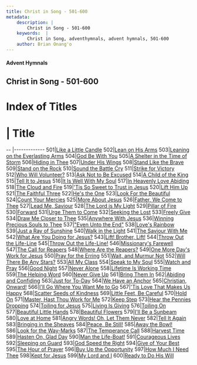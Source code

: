 ```yaml
---
title: Christ in Song - 501-600
metadata:
    description: |
        Christ in Song - 501-600
    keywords:  |
        Christ in Song, adventhymnals, advent hymnals, 501-600
    author: Brian Onang'o
---
```


#### Advent Hymnals
## Christ in Song - 501-600

# Index of Titles
# | Title                        
-- |-------------
501|[Like a Little Candle](/christ-in-song/501-600/501-510/Like-a-Little-Candle)
502|[Lean on His Arms](/christ-in-song/501-600/501-510/Lean-on-His-Arms)
503|[Leaning on the Everlasting Arms](/christ-in-song/501-600/501-510/Leaning-on-the-Everlasting-Arms)
504|[God Be With You](/christ-in-song/501-600/501-510/God-Be-With-You)
505|[A Shelter in the Time of Storm](/christ-in-song/501-600/501-510/A-Shelter-in-the-Time-of-Storm)
506|[Hiding in Thee](/christ-in-song/501-600/501-510/Hiding-in-Thee)
507|[Under His Wings](/christ-in-song/501-600/501-510/Under-His-Wings)
508|[Stand Like the Brave](/christ-in-song/501-600/501-510/Stand-Like-the-Brave)
509|[Stand on the Rock](/christ-in-song/501-600/501-510/Stand-on-the-Rock)
510|[Sound the Battle Cry](/christ-in-song/501-600/501-510/Sound-the-Battle-Cry)
511|[Strike for Victory](/christ-in-song/501-600/511-520/Strike-for-Victory)
512|[Who Will Volunteer?](/christ-in-song/501-600/511-520/Who-Will-Volunteer)
513|[Ask Not to Be Excused](/christ-in-song/501-600/511-520/Ask-Not-to-Be-Excused)
514|[A Child of the King](/christ-in-song/501-600/511-520/A-Child-of-the-King)
515|[Tell It to Jesus](/christ-in-song/501-600/511-520/Tell-It-to-Jesus)
516|[It Is Well With My Soul](/christ-in-song/501-600/511-520/It-Is-Well-With-My-Soul)
517|[In Heavenly Love Abiding](/christ-in-song/501-600/511-520/In-Heavenly-Love-Abiding)
518|[The Cloud and Fire](/christ-in-song/501-600/511-520/The-Cloud-and-Fire)
519|['Tis So Sweet to Trust in Jesus](/christ-in-song/501-600/511-520/'Tis-So-Sweet-to-Trust-in-Jesus)
520|[Lift Him Up](/christ-in-song/501-600/511-520/Lift-Him-Up)
521|[The Faithful Three](/christ-in-song/501-600/521-530/The-Faithful-Three)
522|[He's the One](/christ-in-song/501-600/521-530/He's-the-One)
523|[Look For the Beautiful](/christ-in-song/501-600/521-530/Look-For-the-Beautiful)
524|[Count Your Mercies](/christ-in-song/501-600/521-530/Count-Your-Mercies)
525|[More About Jesus](/christ-in-song/501-600/521-530/More-About-Jesus)
526|[Father, We Come to Thee](/christ-in-song/501-600/521-530/Father,-We-Come-to-Thee)
527|[Lead Me, Saviour](/christ-in-song/501-600/521-530/Lead-Me,-Saviour)
528|[The Lord is My Light](/christ-in-song/501-600/521-530/The-Lord-is-My-Light)
529|[Pillar of Fire](/christ-in-song/501-600/521-530/Pillar-of-Fire)
530|[Forward](/christ-in-song/501-600/521-530/Forward)
531|[Urge Them to Come](/christ-in-song/501-600/531-540/Urge-Them-to-Come)
532|[Seeking the Lost](/christ-in-song/501-600/531-540/Seeking-the-Lost)
533|[Freely Give](/christ-in-song/501-600/531-540/Freely-Give)
534|[Draw Me Closer to Thee](/christ-in-song/501-600/531-540/Draw-Me-Closer-to-Thee)
535|[Anywhere With Jesus](/christ-in-song/501-600/531-540/Anywhere-With-Jesus)
536|[Winning Precious Souls to Thee](/christ-in-song/501-600/531-540/Winning-Precious-Souls-to-Thee)
537|["Even Unto the End"](/christ-in-song/501-600/531-540/"Even-Unto-the-End")
538|[Love's Rainbow](/christ-in-song/501-600/531-540/Love's-Rainbow)
539|[Just a Ray of Sunshine](/christ-in-song/501-600/531-540/Just-a-Ray-of-Sunshine)
540|[Walk in the Light](/christ-in-song/501-600/531-540/Walk-in-the-Light)
541|[The Saviour With Me](/christ-in-song/501-600/541-550/The-Saviour-With-Me)
542|[What Are You Doing for Jesus?](/christ-in-song/501-600/541-550/What-Are-You-Doing-for-Jesus)
543|[Lift!  Brother, Lift!](/christ-in-song/501-600/541-550/Lift!-Brother,-Lift!)
544|[Throw Out the Life-Line](/christ-in-song/501-600/541-550/Throw-Out-the-Life-Line)
545|[Throw Out the Life-Line!](/christ-in-song/501-600/541-550/Throw-Out-the-Life-Line!)
546|[Missionary's Farewell](/christ-in-song/501-600/541-550/Missionary's-Farewell)
547|[The Call for Reapers](/christ-in-song/501-600/541-550/The-Call-for-Reapers)
548|[Where Are the Reapers?](/christ-in-song/501-600/541-550/Where-Are-the-Reapers)
549|[One More Day's Work for Jesus](/christ-in-song/501-600/541-550/One-More-Day's-Work-for-Jesus)
550|[Pray for the Erring](/christ-in-song/501-600/541-550/Pray-for-the-Erring)
551|[Wait, and Murmur Not](/christ-in-song/501-600/551-560/Wait,-and-Murmur-Not)
552|[Will There Be Any Stars?](/christ-in-song/501-600/551-560/Will-There-Be-Any-Stars)
553|[All My Class](/christ-in-song/501-600/551-560/All-My-Class)
554|[Speak to My Soul](/christ-in-song/501-600/551-560/Speak-to-My-Soul)
555|[Watch and Pray](/christ-in-song/501-600/551-560/Watch-and-Pray)
556|[Good Night](/christ-in-song/501-600/551-560/Good-Night)
557|[Never Alone](/christ-in-song/501-600/551-560/Never-Alone)
558|[Lifetime Is Working Time](/christ-in-song/501-600/551-560/Lifetime-Is-Working-Time)
559|[The Helping Word](/christ-in-song/501-600/551-560/The-Helping-Word)
560|[Never Give Up](/christ-in-song/501-600/551-560/Never-Give-Up)
561|[Bring Them In](/christ-in-song/501-600/561-570/Bring-Them-In)
562|[Abiding and Confiding](/christ-in-song/501-600/561-570/Abiding-and-Confiding)
563|[Just for To-Day](/christ-in-song/501-600/561-570/Just-for-To-Day)
564|[We Have an Anchor](/christ-in-song/501-600/561-570/We-Have-an-Anchor)
565|[Christian, Onward!](/christ-in-song/501-600/561-570/Christian,-Onward!)
566|[I'll Go Where You Want Me to Go](/christ-in-song/501-600/561-570/I'll-Go-Where-You-Want-Me-to-Go)
567|['Tis Love That Makes Us Happy](/christ-in-song/501-600/561-570/'Tis-Love-That-Makes-Us-Happy)
568|[Scatter Seeds of Kindness](/christ-in-song/501-600/561-570/Scatter-Seeds-of-Kindness)
569|[Little Feet, Be Careful](/christ-in-song/501-600/561-570/Little-Feet,-Be-Careful)
570|[Hold On](/christ-in-song/501-600/561-570/Hold-On)
571|[Master, Hast Thou Work for Me](/christ-in-song/501-600/571-580/Master,-Hast-Thou-Work-for-Me)
572|[Keep Step](/christ-in-song/501-600/571-580/Keep-Step)
573|[Hear the Pennies Dropping](/christ-in-song/501-600/571-580/Hear-the-Pennies-Dropping)
574|[Toiling for Jesus](/christ-in-song/501-600/571-580/Toiling-for-Jesus)
575|[Living Is Giving](/christ-in-song/501-600/571-580/Living-Is-Giving)
576|[Toiling On](/christ-in-song/501-600/571-580/Toiling-On)
577|[Beautiful Little Hands](/christ-in-song/501-600/571-580/Beautiful-Little-Hands)
578|[Beautiful Flowers](/christ-in-song/501-600/571-580/Beautiful-Flowers)
579|[I'll Be a Sunbeam](/christ-in-song/501-600/571-580/I'll-Be-a-Sunbeam)
580|[Love at Home](/christ-in-song/501-600/571-580/Love-at-Home)
581|[Angry Words!  Oh, Let Them Never](/christ-in-song/501-600/581-590/Angry-Words!-Oh,-Let-Them-Never)
582|[Tell It Again](/christ-in-song/501-600/581-590/Tell-It-Again)
583|[Bringing in the Sheaves](/christ-in-song/501-600/581-590/Bringing-in-the-Sheaves)
584|[Peace, Be Still!](/christ-in-song/501-600/581-590/Peace,-Be-Still!)
585|[Away the Bowl!](/christ-in-song/501-600/581-590/Away-the-Bowl!)
586|[Look for the Way-Marks](/christ-in-song/501-600/581-590/Look-for-the-Way-Marks)
587|[The Temperance Call](/christ-in-song/501-600/581-590/The-Temperance-Call)
588|[Harvest Time](/christ-in-song/501-600/581-590/Harvest-Time)
589|[Hasten On, Glad Day](/christ-in-song/501-600/581-590/Hasten-On,-Glad-Day)
590|[Man the Life-Boat!](/christ-in-song/501-600/581-590/Man-the-Life-Boat!)
591|[Courageous Lives](/christ-in-song/501-600/591-600/Courageous-Lives)
592|[Sleeping on Guard](/christ-in-song/501-600/591-600/Sleeping-on-Guard)
593|[God Speed the Right](/christ-in-song/501-600/591-600/God-Speed-the-Right)
594|[Give of Your Best](/christ-in-song/501-600/591-600/Give-of-Your-Best)
595|[The Hour of Prayer](/christ-in-song/501-600/591-600/The-Hour-of-Prayer)
596|[Buy Up the Opportunity](/christ-in-song/501-600/591-600/Buy-Up-the-Opportunity)
597|[How Much I Need Thee](/christ-in-song/501-600/591-600/How-Much-I-Need-Thee)
598|[Kept for Jesus](/christ-in-song/501-600/591-600/Kept-for-Jesus)
599|[My Lord and I](/christ-in-song/501-600/591-600/My-Lord-and-I)
600|[Ready to Do His Will](/christ-in-song/501-600/591-600/Ready-to-Do-His-Will)